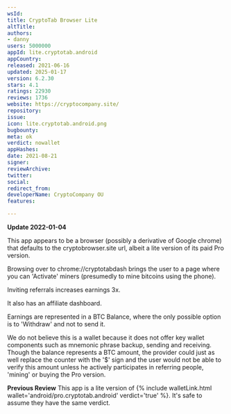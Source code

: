 ```yaml
---
wsId: 
title: CryptoTab Browser Lite
altTitle: 
authors:
- danny
users: 5000000
appId: lite.cryptotab.android
appCountry: 
released: 2021-06-16
updated: 2025-01-17
version: 6.2.30
stars: 4.1
ratings: 22930
reviews: 1736
website: https://cryptocompany.site/
repository: 
issue: 
icon: lite.cryptotab.android.png
bugbounty: 
meta: ok
verdict: nowallet
appHashes: 
date: 2021-08-21
signer: 
reviewArchive: 
twitter: 
social: 
redirect_from: 
developerName: CryptoCompany OU
features: 

---
```


**Update 2022-01-04** 

This app appears to be a browser (possibly a derivative of Google chrome) that defaults to the cryptobrowser.site url, albeit a lite version of its paid Pro version. 

Browsing over to chrome://cryptotabdash brings the user to a page where you can 'Activate' miners (presumedly to mine bitcoins using the phone). 

Inviting referrals increases earnings 3x. 

It also has an affiliate dashboard.

Earnings are represented in a BTC Balance, where the only possible option is to 'Withdraw' and not to send it. 

We do not believe this is a wallet because it does not offer key wallet components such as mnemonic phrase backup, sending and receiving. Though the balance represents a BTC amount, the provider could just as well replace the counter with the '$' sign and the user would not be able to verify this amount unless he actively participates in referring people, 'mining' or buying the Pro version.

**Previous Review**
This app is a lite version of {% include walletLink.html wallet='android/pro.cryptotab.android' verdict='true' %}.
It's safe to assume they have the same verdict.


